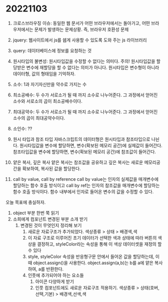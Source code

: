 # 20221103

1. 크로스브라우징 이슈: 동일한 웹 문서가 어떤 브라우저에서는 돌아가고, 어떤 브라우저에서는 문제가 발생하는 문제상황. 즉, 브라우저 호환성 문제

2. jquery: 웹사이트에서 js를 쉡게 사용할 수 있도록 도와 주는 js 라이브러리

3. query: 데이터베이스에 정보를 요청하는 것 

4. 원시타입의 불변성: 원시타입값을 수정할 수 없다는 의미다. 주의! 원시타입값을 할당받은 변수에 재할당을 할 수 없다는 의미가 아니다. 원시타입은 변수형이 아니라 데이터형, 값의 형태임을 기억하자.

5. 소수: 1과 자기자신만을 약수로 가지는 수
6. 최소공배수: 두 수가 서로소가 될 때 까지 소수로 나누어준다. 그 과정에서 얻어진 소수와 서로소의 곱이 최소공배수이다.
7.  최대공약수: 두 수가 서로소가 될 때 까지 소수로 나누어준다. 그 과정에서 얻어진 소수의 곱이 최대공약수이다.
8.  소인수: ??

9.  원시 타입과 참조 타입
자바스크립트의 데이터형은 원시타입과 참조타입으로 나뉜다.
원시타입값을 변수에 할당하면, 변수(확보된 메모리 공간)에 실제값이 들어간다.
참조타입값을 변수에 할당하면,  변수(확보된 메모리 공간)에 참조값이 들어간다. 

13. 얕은 복사, 깊은 복사
얕은 복사는 참조값을 공유하고
깊은 복사는 새로운 메모리공간을 확보하여, 복사된 값을 할당한다. 

14. call by value, call by reference
call by value는 인자의 실제값을 매개변수에 할당하는 함수 호출 방식이고
call by ref는 인자의 참조값을 매개변수에 할당하는 함수 호출 방식이다. 함수 내부에서 인자로 들어온 변수의 값을 수정할 수 있다.
   
오늘 목표에 충실하자.
1. object 부분 한번 쭉 읽기
2. 소희에게 컴포넌트 변경된 부분 소개 받기
   1. 변경된 것이 무엇인지 정리해 보기
      1. 새로운 자료구조가 추가되었다. 색상종류 > 상태 > 배경색,색 
      2. 이 자료 구조로 이루어진 초기 데이터가 선택한 색과 상태에 따라 버튼의 색상을 결정하고,  styleColor라는 속성을 통해 이 색상 데이터셋을 재정의 할 수 있다 
      3. style, styleColor 속성을 반응형구문 안에서 들어온 값을 할당하는데, 이때 object.assign()을 사용한다. object.assign(a,b)는 b를 a에 얕은 복사하여, a를 반환한다.
      4. 인풋에 추가되어야 하는 요소들 
         1. 아이콘 다양하게 받기 
         2. 인풋 컴포넌트에도 새로운 자료구조 적용하기. 색상종류 > 상태(호버,선택,기본) > 배경색,선색,색 
